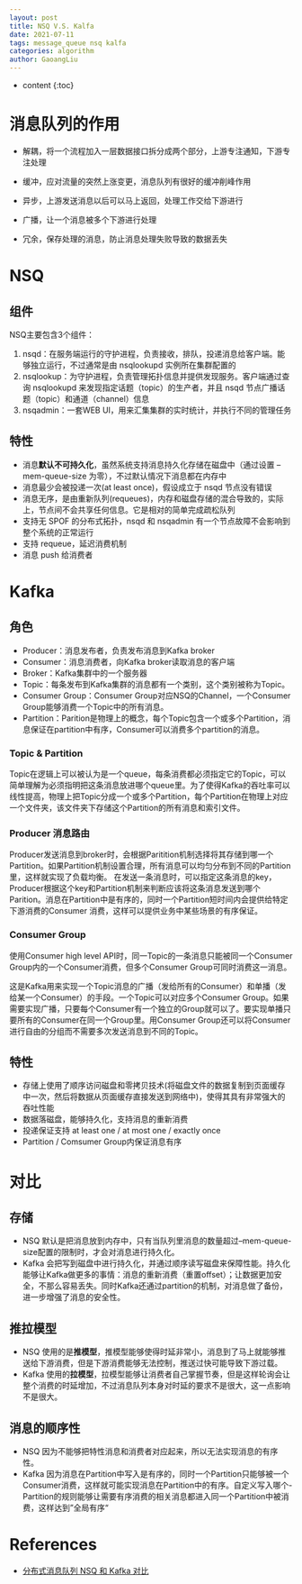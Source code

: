 ```yaml
---
layout: post
title: NSQ V.S. Kalfa
date: 2021-07-11
tags: message_queue nsq kalfa
categories: algorithm
author: GaoangLiu
---
```

* content
{:toc}



# 消息队列的作用
- 解耦，将一个流程加入一层数据接口拆分成两个部分，上游专注通知，下游专注处理



- 缓冲，应对流量的突然上涨变更，消息队列有很好的缓冲削峰作用
- 异步，上游发送消息以后可以马上返回，处理工作交给下游进行
- 广播，让一个消息被多个下游进行处理
- 冗余，保存处理的消息，防止消息处理失败导致的数据丢失

# NSQ
## 组件 

NSQ主要包含3个组件：
1. nsqd：在服务端运行的守护进程，负责接收，排队，投递消息给客户端。能够独立运行，不过通常是由 nsqlookupd 实例所在集群配置的
2. nsqlookup：为守护进程，负责管理拓扑信息并提供发现服务。客户端通过查询 nsqlookupd 来发现指定话题（topic）的生产者，并且 nsqd 节点广播话题（topic）和通道（channel）信息
3. nsqadmin：一套WEB UI，用来汇集集群的实时统计，并执行不同的管理任务

## 特性
- 消息**默认不可持久化**，虽然系统支持消息持久化存储在磁盘中（通过设置 –mem-queue-size 为零），不过默认情况下消息都在内存中
- 消息最少会被投递一次(at least once)，假设成立于 nsqd 节点没有错误
- 消息无序，是由重新队列(requeues)，内存和磁盘存储的混合导致的，实际上，节点间不会共享任何信息。它是相对的简单完成疏松队列
- 支持无 SPOF 的分布式拓扑，nsqd 和 nsqadmin 有一个节点故障不会影响到整个系统的正常运行
- 支持 requeue，延迟消费机制
- 消息 push 给消费者

# Kafka
## 角色
- Producer：消息发布者，负责发布消息到Kafka broker
- Consumer：消息消费者，向Kafka broker读取消息的客户端
- Broker：Kafka集群中的一个服务器
- Topic：每条发布到Kafka集群的消息都有一个类别，这个类别被称为Topic。
- Consumer Group：Consumer Group对应NSQ的Channel，一个Consumer Group能够消费一个Topic中的所有消息。
- Partition：Parition是物理上的概念，每个Topic包含一个或多个Partition，消息保证在partition中有序，Consumer可以消费多个partition的消息。

### Topic & Partition
Topic在逻辑上可以被认为是一个queue，每条消费都必须指定它的Topic，可以简单理解为必须指明把这条消息放进哪个queue里。为了使得Kafka的吞吐率可以线性提高，物理上把Topic分成一个或多个Partition，每个Partition在物理上对应一个文件夹，该文件夹下存储这个Partition的所有消息和索引文件。

### Producer 消息路由
Producer发送消息到broker时，会根据Paritition机制选择将其存储到哪一个Partition。如果Partition机制设置合理，所有消息可以均匀分布到不同的Partition里，这样就实现了负载均衡。
在发送一条消息时，可以指定这条消息的key，Producer根据这个key和Partition机制来判断应该将这条消息发送到哪个Parition。消息在Partition中是有序的，同时一个Partition短时间内会提供给特定下游消费的Consumer 消费，这样可以提供业务中某些场景的有序保证。

### Consumer Group
使用Consumer high level API时，同一Topic的一条消息只能被同一个Consumer Group内的一个Consumer消费，但多个Consumer Group可同时消费这一消息。

这是Kafka用来实现一个Topic消息的广播（发给所有的Consumer）和单播（发给某一个Consumer）的手段。一个Topic可以对应多个Consumer Group。如果需要实现广播，只要每个Consumer有一个独立的Group就可以了。要实现单播只要所有的Consumer在同一个Group里。用Consumer Group还可以将Consumer进行自由的分组而不需要多次发送消息到不同的Topic。

## 特性
- 存储上使用了顺序访问磁盘和零拷贝技术(将磁盘文件的数据复制到页面缓存中一次，然后将数据从页面缓存直接发送到网络中)，使得其具有非常强大的吞吐性能
- 数据落磁盘，能够持久化，支持消息的重新消费
- 投递保证支持 at least one / at most one / exactly once
- Partition / Comsumer Group内保证消息有序

# 对比

## 存储
- NSQ 默认是把消息放到内存中，只有当队列里消息的数量超过–mem-queue-size配置的限制时，才会对消息进行持久化。
- Kafka 会把写到磁盘中进行持久化，并通过顺序读写磁盘来保障性能。持久化能够让Kafka做更多的事情：消息的重新消费（重置offset）；让数据更加安全，不那么容易丢失。同时Kafka还通过partition的机制，对消息做了备份，进一步增强了消息的安全性。

## 推拉模型
- NSQ 使用的是**推模型**，推模型能够使得时延非常小，消息到了马上就能够推送给下游消费，但是下游消费能够无法控制，推送过快可能导致下游过载。
- Kafka 使用的**拉模型**，拉模型能够让消费者自己掌握节奏，但是这样轮询会让整个消费的时延增加，不过消息队列本身对时延的要求不是很大，这一点影响不是很大。


## 消息的顺序性
- NSQ 因为不能够把特性消息和消费者对应起来，所以无法实现消息的有序性。
- Kafka 因为消息在Partition中写入是有序的，同时一个Partition只能够被一个Consumer消费，这样就可能实现消息在Partition中的有序。自定义写入哪个- Partition的规则能够让需要有序消费的相关消息都进入同一个Partition中被消费，这样达到”全局有序“


# References 
- [分布式消息队列 NSQ 和 Kafka 对比](https://www.liuin.cn/2018/07/11/%E5%88%86%E5%B8%83%E5%BC%8F%E6%B6%88%E6%81%AF%E9%98%9F%E5%88%97-NSQ-%E5%92%8C-Kafka-%E5%AF%B9%E6%AF%94/)
